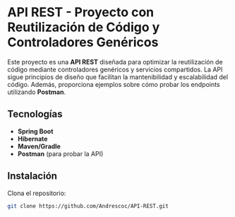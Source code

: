 # API REST - Proyecto con Reutilización de Código y Controladores Genéricos

Este proyecto es una **API REST** diseñada para optimizar la reutilización de código mediante controladores genéricos y servicios compartidos. La API sigue principios de diseño que facilitan la mantenibilidad y escalabilidad del código. 
Además, proporciona ejemplos sobre cómo probar los endpoints utilizando **Postman**.

## Tecnologías
- **Spring Boot**
- **Hibernate**
- **Maven/Gradle**
- **Postman** (para probar la API)

## Instalación
Clona el repositorio:

   ```bash
   git clone https://github.com/Andrescoc/API-REST.git
